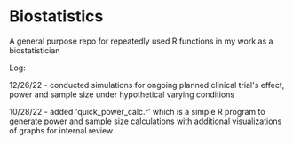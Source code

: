 # Biostatistics
A general purpose repo for repeatedly used R functions in my work as a biostatistician

Log:

12/26/22 - conducted simulations for ongoing planned clinical trial's effect, power and sample size under hypothetical varying conditions

10/28/22 - added 'quick_power_calc.r' which is a simple R program to generate power and sample size calculations with additional visualizations of graphs for internal review
